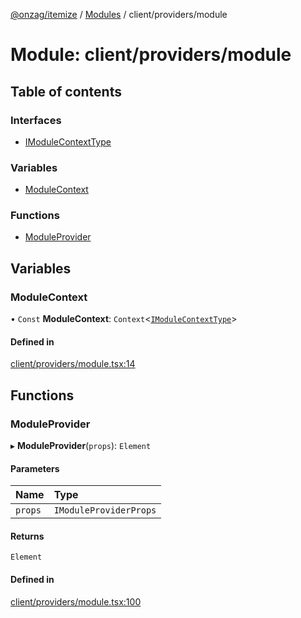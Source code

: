 [@onzag/itemize](../README.md) / [Modules](../modules.md) / client/providers/module

# Module: client/providers/module

## Table of contents

### Interfaces

- [IModuleContextType](../interfaces/client_providers_module.IModuleContextType.md)

### Variables

- [ModuleContext](client_providers_module.md#modulecontext)

### Functions

- [ModuleProvider](client_providers_module.md#moduleprovider)

## Variables

### ModuleContext

• `Const` **ModuleContext**: `Context`\<[`IModuleContextType`](../interfaces/client_providers_module.IModuleContextType.md)\>

#### Defined in

[client/providers/module.tsx:14](https://github.com/onzag/itemize/blob/73e0c39e/client/providers/module.tsx#L14)

## Functions

### ModuleProvider

▸ **ModuleProvider**(`props`): `Element`

#### Parameters

| Name | Type |
| :------ | :------ |
| `props` | `IModuleProviderProps` |

#### Returns

`Element`

#### Defined in

[client/providers/module.tsx:100](https://github.com/onzag/itemize/blob/73e0c39e/client/providers/module.tsx#L100)
